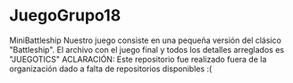 # JuegoGrupo18
MiniBattleship
Nuestro juego consiste en una pequeña versión del clásico "Battleship". El archivo con el juego final y todos los detalles arreglados es "JUEGOTICS"
ACLARACIÓN: Este repositorio fue realizado fuera de la organización dado a falta de repositorios disponibles :(
